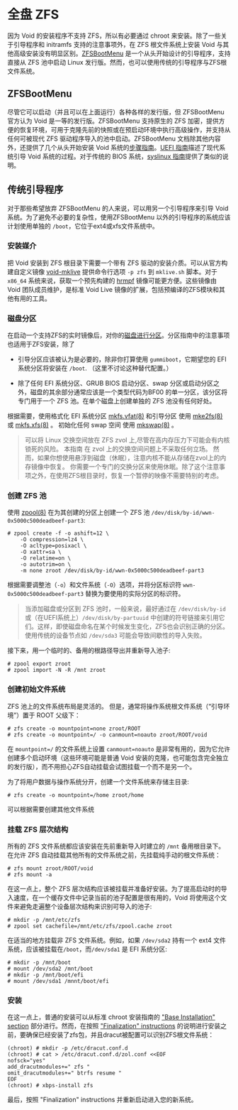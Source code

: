 # 全盘 ZFS

因为 Void 的安装程序不支持 ZFS，所以有必要通过 chroot 来安装。除了一些关于引导程序和 initramfs 支持的注意事项外，在 ZFS 根文件系统上安装 Void 与其他高级安装没有明显区别。[ZFSBootMenu](https://zfsbootmenu.org) 是一个从头开始设计的引导程序，支持直接从 ZFS 池中启动 Linux 发行版。然而，也可以使用传统的引导程序与ZFS根文件系统。

## ZFSBootMenu

尽管它可以启动（并且可以在上面运行）各种各样的发行版，但 ZFSBootMenu 官方认为 Void 是一等的发行版。ZFSBootMenu 支持原生的 ZFS 加密，提供方便的恢复环境，可用于克隆先前的快照或在预启动环境中执行高级操作，并支持从任何可被现代 ZFS 驱动程序导入的池中启动。ZFSBootMenu 文档除其他内容外，还提供了几个从头开始安装 Void 系统的[步骤指南](https://docs.zfsbootmenu.org/en/latest/guides/void-linux.html)。[UEFI 指南](https://docs.zfsbootmenu.org/en/latest/guides/void-linux/uefi.html)描述了现代系统引导 Void 系统的过程。对于传统的 BIOS 系统，[syslinux 指南](https://docs.zfsbootmenu.org/en/latest/guides/void-linux/syslinux-mbr.html)提供了类似的说明。


## 传统引导程序

对于那些希望放弃 ZFSBootMenu 的人来说，可以用另一个引导程序来引导 Void 系统。为了避免不必要的复杂性，使用ZFSBootMenu 以外的引导程序的系统应该计划使用单独的 `/boot`，它位于ext4或xfs文件系统中。

### 安装媒介

把 Void 安装到 ZFS 根目录下需要一个带有 ZFS 驱动的安装介质。可以从官方构建自定义镜像 [void-mklive](https://github.com/void-linux/void-mklive) 提供命令行选项 `-p zfs` 到 `mklive.sh` 脚本。对于 `x86_64` 系统来说，获取一个预先构建的 [hrmpf](https://github.com/leahneukirchen/hrmpf/releases) 镜像可能更方便。这些镜像由 Void 团队成员维护，是标准 Void Live 镜像的扩展，包括预编译的ZFS模块和其他有用的工具。

### 磁盘分区

在启动一个支持ZFS的实时镜像后，对你的[磁盘进行分区](./live-images/partitions.html)。分区指南中的注意事项也适用于ZFS安装，除了

- 引导分区应该被认为是必要的，除非你打算使用 `gummiboot`，它期望您的 EFI 系统分区将安装在 `/boot`. （这里不讨论这种替代配置。）
   
- 除了任何 EFI 系统分区、GRUB BIOS 启动分区、swap 分区或启动分区之外，磁盘的其余部分通常应该是一个类型代码为BF00 的单一分区，该分区将专门用于一个 ZFS 池。在单个磁盘上创建单独的 ZFS 池没有任何好处。

根据需要，使用格式化 EFI 系统分区 [mkfs.vfat(8)](https://man.voidlinux.org/mkfs.vfat.8) 和引导分区 使用 [mke2fs(8)](https://man.voidlinux.org/mke2fs.8) 或 [mkfs.xfs(8)](https://man.voidlinux.org/mkfs.xfs.8) 。 初始化任何 swap 空间 使用 [mkswap(8)](https://man.voidlinux.org) 。 

> 可以将 Linux 交换空间放在 ZFS zvol 上,尽管在高内存压力下可能会有内核锁死的风险。 本指南 在 zvol 上的交换空间问题上不采取任何立场。 然而，如果你想使用悬浮到磁盘（休眠），注意内核不能从存储在zvol上的内存镜像中恢复。 你需要一个专门的交换分区来使用休眠。除了这个注意事项之外，在使用ZFS根目录时，恢复一个暂停的映像不需要特别的考虑。

### 创建 ZFS 池 

使用 [zpool(8)](https://man.voidlinux.org/zpool.8) 在为其创建的分区上创建一个 ZFS 池 `/dev/disk/by-id/wwn-0x5000c500deadbeef-part3`:

```
# zpool create -f -o ashift=12 \
    -O compression=lz4 \
    -O acltype=posixacl \
    -O xattr=sa \
    -O relatime=on \
    -o autotrim=on \
    -m none zroot /dev/disk/by-id/wwn-0x5000c500deadbeef-part3
```

根据需要调整池（`-o`）和文件系统（`-O`）选项，并将分区标识符 `wwn-0x5000c500deadbeef-part3` 替换为要使用的实际分区的标识符。

> 当添加磁盘或分区到 ZFS 池时，一般来说，最好通过在 `/dev/disk/by-id` 或（在UEFI系统上）`/dev/disk/by-partuuid` 中创建的符号链接来引用它们。这样，即使磁盘命名在某个时候发生变化，ZFS也会识别正确的分区。使用传统的设备节点如 `/dev/sda3` 可能会导致间歇性的导入失败。

接下来，用一个临时的、备用的根路径导出并重新导入池子:

```
# zpool export zroot
# zpool import -N -R /mnt zroot
```

### 创建初始文件系统

ZFS 池上的文件系统布局是灵活的。 但是，通常将操作系统根文件系统（“引导环境”）置于 ROOT 父级下：

```
# zfs create -o mountpoint=none zroot/ROOT
# zfs create -o mountpoint=/ -o canmount=noauto zroot/ROOT/void
```

在 `mountpoint=/` 的文件系统上设置 `canmount=noauto` 是非常有用的，因为它允许创建多个启动环境（这些环境可能是普通 Void 安装的克隆，也可能包含完全独立的发行版），而不用担心ZFS自动挂载会试图挂载一个而不是另一个。

为了将用户数据与操作系统分开，创建一个文件系统来存储主目录:

```
# zfs create -o mountpoint=/home zroot/home
```

可以根据需要创建其他文件系统

### 挂载 ZFS 层次结构


所有的 ZFS 文件系统都应该安装在先前重新导入时建立的 `/mnt` 备用根目录下。在允许 ZFS 自动挂载其他所有的文件系统之前，先挂载纯手动的根文件系统：

```
# zfs mount zroot/ROOT/void
# zfs mount -a
```


在这一点上，整个 ZFS 层次结构应该被挂载并准备好安装。为了提高启动时的导入速度，在一个缓存文件中记录当前的池子配置是很有用的，Void 将使用这个文件来避免走遍整个设备层次结构来识别可导入的池子:

```
# mkdir -p /mnt/etc/zfs
# zpool set cachefile=/mnt/etc/zfs/zpool.cache zroot
```

在适当的地方挂载非 ZFS 文件系统。例如，如果 `/dev/sda2` 持有一个 ext4 文件系统，应该被挂载在`/boot`，而`/dev/sda1` 是 EFI 系统分区:

```
# mkdir -p /mnt/boot
# mount /dev/sda2 /mnt/boot
# mkdir -p /mnt/boot/efi
# mount /dev/sda1 /mnnt/boot/efi
```

### 安装

在这一点上，普通的安装可以从标准 chroot 安装指南的 ["Base Installation"
section](https://docs.voidlinux.org/installation/guides/chroot.html#base-installation) 部分进行。然而，在按照 ["Finalization" instructions](https://docs.voidlinux.org/installation/guides/chroot.html#finalization) 的说明进行安装之前，要确保已经安装了zfs包，并且dracut被配置可以识别ZFS根文件系统：

```
(chroot) # mkdir -p /etc/dracut.conf.d
(chroot) # cat > /etc/dracut.conf.d/zol.conf <<EOF
nofsck="yes"
add_dracutmodules+=" zfs "
omit_dracutmodules+=" btrfs resume "
EOF
(chroot) # xbps-install zfs
```

最后，按照 "Finalization" instructions 并重新启动进入您的新系统。

